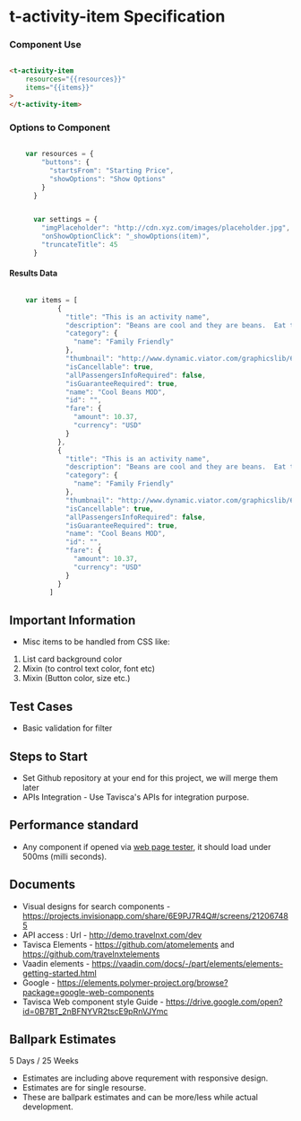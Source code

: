 # t-activity-item Specification

### Component Use

``` html

<t-activity-item
	resources="{{resources}}"
	items="{{items}}"
>
</t-activity-item>

```

### Options to Component

```javascript

	var resources = {
	    "buttons": {
	      "startsFrom": "Starting Price",
	      "showOptions": "Show Options"
	    }
	  }

```


```javascript

	  var settings = {
	    "imgPlaceholder": "http://cdn.xyz.com/images/placeholder.jpg",
		"onShowOptionClick": "_showOptions(item)",
		"truncateTitle": 45
	  }

```

#### Results Data

```javascript

	var items = [
		    {
		      "title": "This is an activity name",
		      "description": "Beans are cool and they are beans.  Eat them.  They are yummy",
		      "category": {
		        "name": "Family Friendly"
		      },
		      "thumbnail": "http://www.dynamic.viator.com/graphicslib/6801/SITours/cool-beans-mod-in-las-vegas-168521.jpg",
		      "isCancellable": true,
		      "allPassengersInfoRequired": false,
		      "isGuaranteeRequired": true,
		      "name": "Cool Beans MOD",
		      "id": "",
		      "fare": {
		        "amount": 10.37,
		        "currency": "USD"
		      }
		    },
		    {
		      "title": "This is an activity name",
		      "description": "Beans are cool and they are beans.  Eat them.  They are yummy",
		      "category": {
		        "name": "Family Friendly"
		      },
		      "thumbnail": "http://www.dynamic.viator.com/graphicslib/6801/SITours/cool-beans-mod-in-las-vegas-168521.jpg",
		      "isCancellable": true,
		      "allPassengersInfoRequired": false,
		      "isGuaranteeRequired": true,
		      "name": "Cool Beans MOD",
		      "id": "",
		      "fare": {
		        "amount": 10.37,
		        "currency": "USD"
		      }
		    }
		  ]
```


## Important Information

- Misc items to be handled from CSS like:
1. List card background color
2. Mixin (to control text color, font etc)
3. Mixin (Button color, size etc.)


## Test Cases
- Basic validation for filter

## Steps to Start
- Set Github repository at your end for this project, we will merge them later
- APIs Integration - Use Tavisca's APIs for integration purpose.

## Performance standard
- Any component if opened via [web page tester](https://www.webpagetest.org/), it should load under 500ms (milli seconds).

## Documents
- Visual designs for search components - https://projects.invisionapp.com/share/6E9PJ7R4Q#/screens/212067485
- API access : Url - http://demo.travelnxt.com/dev
- Tavisca Elements - https://github.com/atomelements and https://github.com/travelnxtelements
- Vaadin elements - https://vaadin.com/docs/-/part/elements/elements-getting-started.html
- Google - https://elements.polymer-project.org/browse?package=google-web-components
- Tavisca Web component style Guide - https://drive.google.com/open?id=0B7BT_2nBFNYVR2tscE9pRnVJYmc

## Ballpark Estimates

5 Days / 25 Weeks
- Estimates are including above requrement with responsive design.
- Estimates are for single resourse.
- These are ballpark estimates and can be more/less while actual development.
